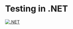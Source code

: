 # Testing in .NET

[![.NET](https://github.com/sergiobarriel/testing-in-dotnet/actions/workflows/test.yml/badge.svg)](https://github.com/sergiobarriel/testing-in-dotnet/actions/workflows/test.yml)
